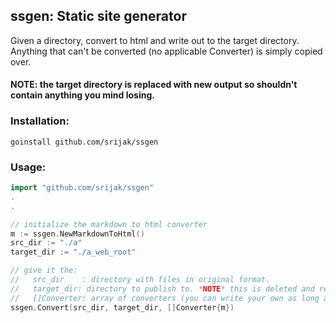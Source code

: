 ## ssgen: Static site generator

Given a directory, convert to html and write out to the target directory.
Anything that can't be converted (no applicable Converter) is simply copied over.


#### NOTE: the target directory is replaced with new output so shouldn't contain anything you mind losing.

### Installation:
```
goinstall github.com/srijak/ssgen
```

### Usage:
```go
import "github.com/srijak/ssgen"
.
.

// initialize the markdown to html converter
m := ssgen.NewMarkdownToHtml()
src_dir := "./a"
target_dir := "./a_web_root"

// give it the:
//   src_dir    : directory with files in original format.
//   target_dir: directory to publish to. *NOTE* this is deleted and rewritten so make sure you can loose it.
//   []Converter: array of converters (you can write your own as long as they implement the Converter interface)
ssgen.Convert(src_dir, target_dir, []Converter{m})

```

